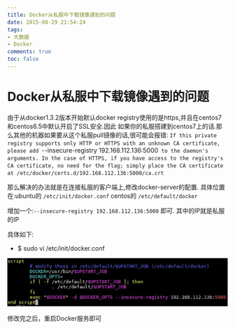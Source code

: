 ```yaml
---
title: Docker从私服中下载镜像遇到的问题
date: 2015-08-29 21:54:24
tags:
- 大数据
- Docker
comments: true
toc: false
---
```


# Docker从私服中下载镜像遇到的问题

由于从docker1.3.2版本开始默认docker registry使用的是https,并且在centos7和centos6.5中默认开启了SSL安全.因此 如果你的私服搭建到centos7上的话.那么其他的机器如果要从这个私服pull镜像的话,很可能会报错:
`If this private registry supports only HTTP or HTTPS with an unknown CA certificate, please add `--insecure-registry 192.168.112.136:5000` to the daemon's arguments. In the case of HTTPS, if you have access to the registry's CA certificate, no need for the flag; simply place the CA certificate at /etc/docker/certs.d/192.168.112.136:5000/ca.crt`

那么解决的办法就是在连接私服的客户端上,修改docker-server的配置.
具体位置在:ubuntu的 `/etc/init/docker.conf`
		   centos的 `/etc/default/docker`

增加一个:`--insecure-registry 192.168.112.136:5000` 即可. 其中的IP就是私服的IP

具体如下:

- $ sudo vi /etc/init/docker.conf

![](/img/2015/08/29/1.jpg)

修改完之后，重启Docker服务即可

